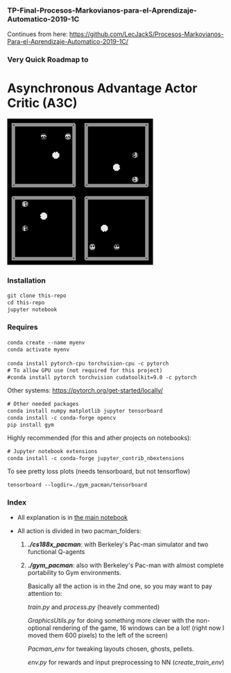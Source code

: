 ### TP-Final-Procesos-Markovianos-para-el-Aprendizaje-Automatico-2019-1C
Continues from here: https://github.com/LecJackS/Procesos-Markovianos-Para-el-Aprendizaje-Automatico-2019-1C/

### Very Quick Roadmap to
# Asynchronous Advantage Actor Critic (A3C)

![input-to-nn-channel-combined](./img/snaps-0-1-2-3-x2.gif)

### Installation

    git clone this-repo
    cd this-repo
    jupyter notebook
    
### Requires

    conda create --name myenv
    conda activate myenv
    
    conda install pytorch-cpu torchvision-cpu -c pytorch
    # To allow GPU use (not required for this project)
    #conda install pytorch torchvision cudatoolkit=9.0 -c pytorch

Other systems: https://pytorch.org/get-started/locally/

    # Other needed packages
    conda install numpy matplotlib jupyter tensorboard
    conda install -c conda-forge opencv
    pip install gym
    
Highly recommended (for this and ather projects on notebooks):
    
    # Jupyter notebook extensions
    conda install -c conda-forge jupyter_contrib_nbextensions
    
To see pretty loss plots (needs tensorboard, but not tensorflow)

    tensorboard --logdir=./gym_pacman/tensorboard

### Index

* All explanation is in [the main notebook](Very%quick%roadmap%to%Asynchronous%Advantage%Actor%Critic.ipynb)

* All action is divided in two pacman_folders:
  1. ***./cs188x_pacman***: with Berkeley's Pac-man simulator and two functional Q-agents
    
  2. ***./gym_pacman***: also with Berkeley's Pac-man with almost complete portability to Gym environments.
     
     Basically all the action is in the 2nd one, so you may want to pay attention to:
     
     *train.py* and *process.py* (heavely commented)
     
     *GraphicsUtils.py* for doing something more clever with the non-optional rendering of the game, 16 windows can be a lot! (right now I moved them 600 pixels) to the left of the screen)
     
     *Pacman_env* for tweaking layouts chosen, ghosts, pellets.
     
     *env.py* for rewards and input preprocessing to NN (*create_train_env*)
     
     
